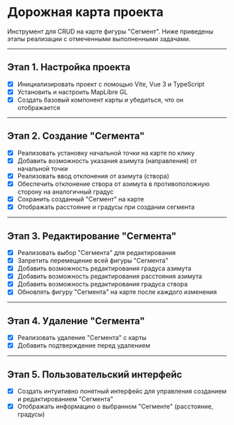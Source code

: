# Дорожная карта проекта

Инструмент для CRUD на карте фигуры "Сегмент". Ниже приведены этапы реализации
с отмеченными выполненными задачами.

---

## Этап 1. Настройка проекта

- [x] Инициализировать проект с помощью Vite, Vue 3 и TypeScript
- [x] Установить и настроить MapLibre GL
- [x] Создать базовый компонент карты и убедиться, что он отображается

---

## Этап 2. Создание "Сегмента"

- [x] Реализовать установку начальной точки на карте по клику
- [x] Добавить возможность указания азимута (направления) от начальной точки
- [x] Реализовать ввод отклонения от азимута (створа)
- [x] Обеспечить отклонение створа от азимута в противоположную сторону
      на аналогичный градус
- [x] Сохранить созданный "Сегмент" на карте
- [x] Отображать расстояние и градусы при создании сегмента

---

## Этап 3. Редактирование "Сегмента"

- [x] Реализовать выбор "Сегмента" для редактирования
- [x] Запретить перемещение всей фигуры "Сегмента"
- [x] Добавить возможность редактирования градуса азимута
- [x] Добавить возможность редактирования расстояния азимута
- [x] Добавить возможность редактирования градуса створа
- [x] Обновлять фигуру "Сегмента" на карте после каждого изменения

---

## Этап 4. Удаление "Сегмента"

- [x] Реализовать удаление "Сегмента" с карты
- [x] Добавить подтверждение перед удалением

---

## Этап 5. Пользовательский интерфейс

- [x] Создать интуитивно понятный интерфейс для управления созданием
      и редактированием "Сегмента"
- [x] Отображать информацию о выбранном "Сегменте" (расстояние, градусы)
